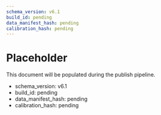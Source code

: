 ```yaml
---
schema_version: v6.1
build_id: pending
data_manifest_hash: pending
calibration_hash: pending
---
```


# Placeholder

This document will be populated during the publish pipeline.

- schema_version: v6.1
- build_id: pending
- data_manifest_hash: pending
- calibration_hash: pending
